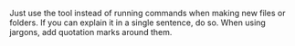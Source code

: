 Just use the tool instead of running commands when making new files or folders.
If you can explain it in a single sentence, do so.
When using jargons, add quotation marks around them.
